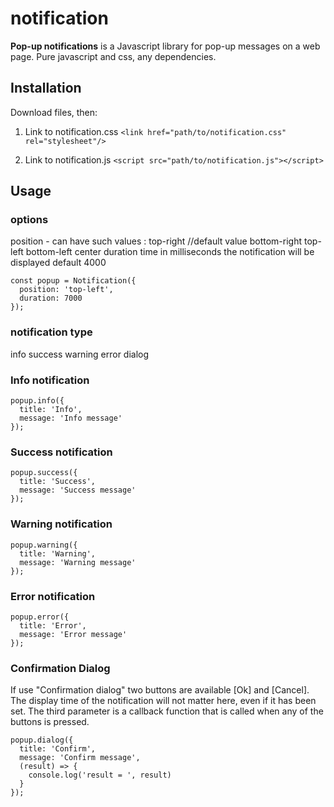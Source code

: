 # notification
**Pop-up notifications** is a Javascript library for pop-up messages on a web page. Pure javascript and css, any dependencies.

## Installation
Download files, then:
1. Link to notification.css `<link href="path/to/notification.css" rel="stylesheet"/>`

2. Link to notification.js `<script src="path/to/notification.js"></script>`

## Usage
### options
position <string> - can have such values : 
  top-right //default value
  bottom-right
  top-left
  bottom-left
  center
duration <integer> time in milliseconds the notification will be displayed
  default 4000

```
const popup = Notification({
  position: 'top-left',
  duration: 7000
});
```  

### notification type 
  info
  success
  warning
  error
  dialog 

### Info notification 
```
popup.info({
  title: 'Info',
  message: 'Info message'
});
```  

### Success notification  
```
popup.success({
  title: 'Success',
  message: 'Success message'
});
```  

### Warning notification  
```
popup.warning({
  title: 'Warning',
  message: 'Warning message'
});
```

### Error notification  
```
popup.error({
  title: 'Error',
  message: 'Error message'
});
```

### Confirmation Dialog
If use "Confirmation dialog" two buttons are available [Ok] and [Cancel].
The display time of the notification will not matter here, even if it has been set.
The third parameter is a callback function that is called when any of the buttons is pressed.
```
popup.dialog({
  title: 'Confirm',
  message: 'Confirm message',
  (result) => {
    console.log('result = ', result)
  }
});
```      